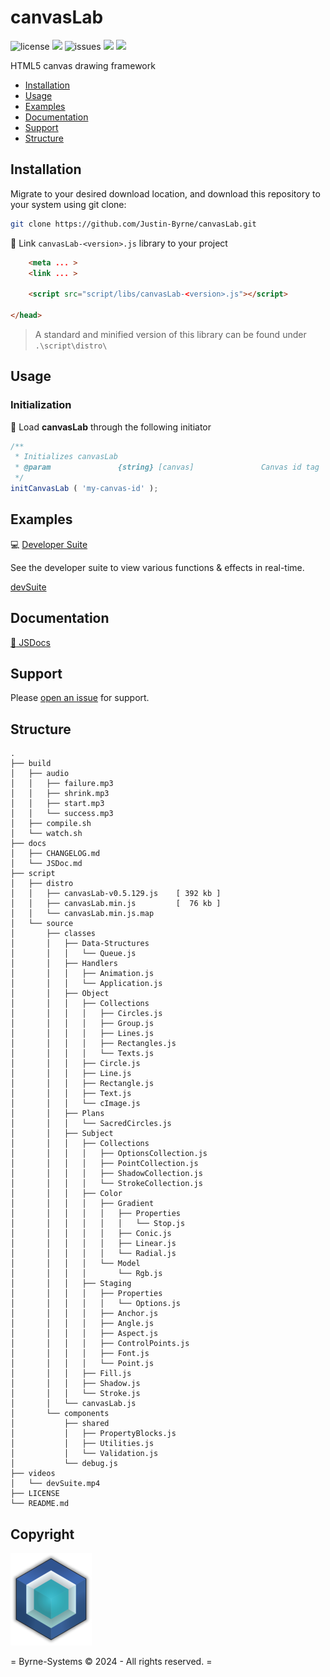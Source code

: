 # canvasLab

![license](https://img.shields.io/github/license/Justin-Byrne/canvasLab?style=flat-square)
<img src="https://img.shields.io/badge/Chrome-127.0.6533.89-yellow?style=flat-square&logo=googlechrome&logoColor=white" />
![issues](https://img.shields.io/github/issues/Justin-Byrne/canvasLab?style=flat-square)
<img src="https://img.shields.io/badge/Version-0.5.129-darkred?style=flat-square" />
<img src="https://img.shields.io/github/languages/code-size/Justin-Byrne/canvasLab?style=flat-square" />

HTML5 canvas drawing framework

- [Installation](#installation)
- [Usage](#usage)
- [Examples](#examples)
- [Documentation](#documentation)
- [Support](#support)
- [Structure](#structure)

## Installation

Migrate to your desired download location, and download this repository to your system using git clone:

```sh
git clone https://github.com/Justin-Byrne/canvasLab.git
```

:paperclip: Link `canvasLab-<version>.js` library to your project

```html
    <meta ... >
    <link ... >

    <script src="script/libs/canvasLab-<version>.js"></script>

</head>
```

> A standard and minified version of this library can be found under `.\script\distro\`

## Usage

### Initialization

:truck: Load **canvasLab** through the following initiator

```javascript
/**
 * Initializes canvasLab
 * @param               {string} [canvas]               Canvas id tag
 */
initCanvasLab ( 'my-canvas-id' );
```

## Examples

:computer: [Developer Suite](https://byrne-systems.com/portal/canvasLab/devSuite/index.html)

See the developer suite to view various functions & effects in real-time.

[devSuite](https://github.com/user-attachments/assets/233f97d5-6df5-434b-bcb8-a01d26eda0c2)

## Documentation

[:book: JSDocs](https://byrne-systems.com/portal/canvasLab/docs/JSDoc/index.html)


## Support

Please [open an issue](https://github.com/Justin-Byrne/canvasLab/issues/new) for support.

## Structure

```
.
├── build
│   ├── audio
│   │   ├── failure.mp3
│   │   ├── shrink.mp3
│   │   ├── start.mp3
│   │   └── success.mp3
│   ├── compile.sh
│   └── watch.sh
├── docs
│   ├── CHANGELOG.md
│   └── JSDoc.md
├── script
│   ├── distro
│   │   ├── canvasLab-v0.5.129.js    [ 392 kb ]
│   │   ├── canvasLab.min.js         [  76 kb ]
│   │   └── canvasLab.min.js.map
│   └── source
│       ├── classes
│       │   ├── Data-Structures
│       │   │   └── Queue.js
│       │   ├── Handlers
│       │   │   ├── Animation.js
│       │   │   └── Application.js
│       │   ├── Object
│       │   │   ├── Collections
│       │   │   │   ├── Circles.js
│       │   │   │   ├── Group.js
│       │   │   │   ├── Lines.js
│       │   │   │   ├── Rectangles.js
│       │   │   │   └── Texts.js
│       │   │   ├── Circle.js
│       │   │   ├── Line.js
│       │   │   ├── Rectangle.js
│       │   │   ├── Text.js
│       │   │   └── cImage.js
│       │   ├── Plans
│       │   │   └── SacredCircles.js
│       │   ├── Subject
│       │   │   ├── Collections
│       │   │   │   ├── OptionsCollection.js
│       │   │   │   ├── PointCollection.js
│       │   │   │   ├── ShadowCollection.js
│       │   │   │   └── StrokeCollection.js
│       │   │   ├── Color
│       │   │   │   ├── Gradient
│       │   │   │   │   ├── Properties
│       │   │   │   │   │   └── Stop.js
│       │   │   │   │   ├── Conic.js
│       │   │   │   │   ├── Linear.js
│       │   │   │   │   └── Radial.js
│       │   │   │   └── Model
│       │   │   │       └── Rgb.js
│       │   │   ├── Staging
│       │   │   │   ├── Properties
│       │   │   │   │   └── Options.js
│       │   │   │   ├── Anchor.js
│       │   │   │   ├── Angle.js
│       │   │   │   ├── Aspect.js
│       │   │   │   ├── ControlPoints.js
│       │   │   │   ├── Font.js
│       │   │   │   └── Point.js
│       │   │   ├── Fill.js
│       │   │   ├── Shadow.js
│       │   │   └── Stroke.js
│       │   └── canvasLab.js
│       └── components
│           ├── shared
│           │   ├── PropertyBlocks.js
│           │   ├── Utilities.js
│           │   └── Validation.js
│           └── debug.js
├── videos
│   └── devSuite.mp4
├── LICENSE
└── README.md
```
 
## Copyright

![Byrne-Systems](https://github.com/Justin-Byrne/canvasLab/blob/main/images/cube_sm.png)

= Byrne-Systems © 2024 - All rights reserved. =
